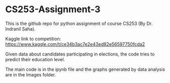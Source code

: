 # CS253-Assignment-3

This is the github repo for python assignment of course CS253 (By Dr. Indranil Saha).

Kaggle link to competition: https://www.kaggle.com/t/ce34b3ac7e2e43ed82e56597750fcda2

Given data about candidates participating in elections, the code tries to predict their education level.

The main  code is in the ipynb file and the graphs generated by data analysis are in the Images folder.
